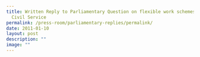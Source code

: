 ```yaml
---
title: Written Reply to Parliamentary Question on flexible work schemes in the
  Civil Service
permalink: /press-room/parliamentary-replies/permalink/
date: 2011-01-10
layout: post
description: ""
image: ""
---
```

